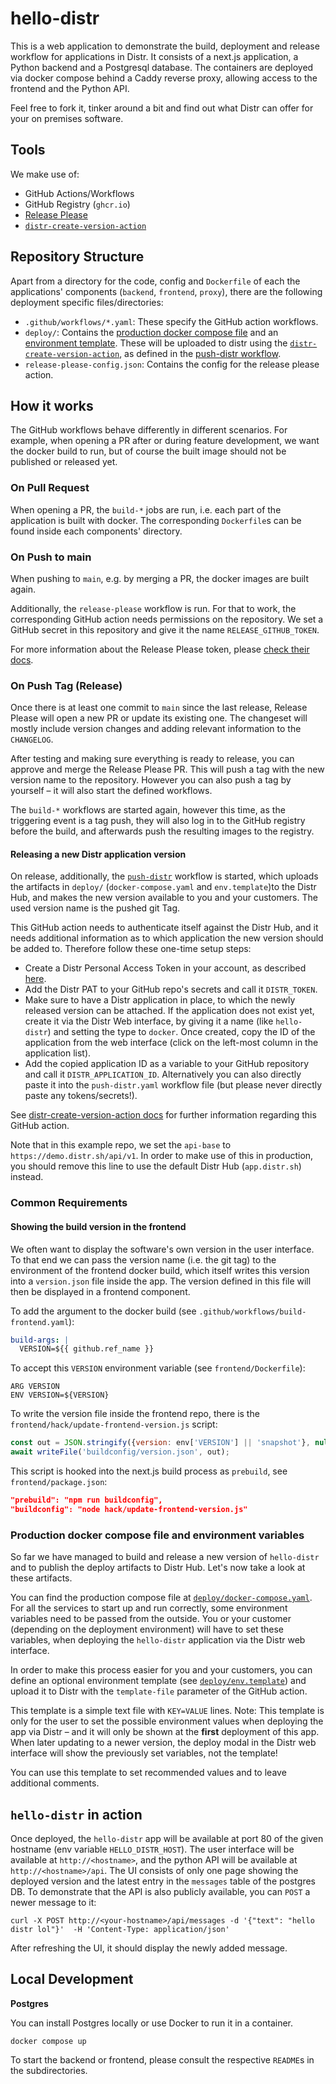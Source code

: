 # hello-distr

This is a web application to demonstrate the build, deployment and release workflow for applications in Distr.
It consists of a next.js application, a Python backend and a Postgresql database. 
The containers are deployed via docker compose behind a Caddy reverse proxy, allowing access to the frontend and the
Python API.

Feel free to fork it, tinker around a bit and find out what Distr can offer for your on premises software. 

## Tools

We make use of: 
* GitHub Actions/Workflows
* GitHub Registry (`ghcr.io`)
* [Release Please](https://github.com/googleapis/release-please-action)
* [`distr-create-version-action`](https://github.com/glasskube/distr-create-version-action)

## Repository Structure

Apart from a directory for the code, config and `Dockerfile` of each the applications' components (`backend`, `frontend`, `proxy`), 
there are the following deployment specific files/directories:

* `.github/workflows/*.yaml`: These specify the GitHub action workflows.
* `deploy/`: Contains the [production docker compose file](deploy/docker-compose.yaml) and an [environment template](deploy/env.template). 
These will be uploaded to distr using the [`distr-create-version-action`](https://github.com/glasskube/distr-create-version-action), 
as defined in the [push-distr workflow](.github/workflows/push-distr.yaml).
* `release-please-config.json`: Contains the config for the release please action.

## How it works

The GitHub workflows behave differently in different scenarios. For example, when opening a PR after or during feature development, 
we want the docker build to run, but of course the built image should not be published or released yet.

### On Pull Request

When opening a PR, the `build-*` jobs are run, i.e. each part of the application is built with docker. The corresponding
`Dockerfile`s can be found inside each components' directory.

### On Push to main

When pushing to `main`, e.g. by merging a PR, the docker images are built again.

Additionally, the `release-please` workflow is run. For that to work, the corresponding GitHub action needs permissions on the repository.
We set a GitHub secret in this repository and give it the name `RELEASE_GITHUB_TOKEN`. 

For more information about the Release Please token, please [check their docs](https://github.com/googleapis/release-please-action?tab=readme-ov-file#github-credentials).

### On Push Tag (Release)

Once there is at least one commit to `main` since the last release, Release Please will open a new PR or update its existing one.
The changeset will mostly include version changes and adding relevant information to the `CHANGELOG`.

After testing and making sure everything is ready to release, you can approve and merge the Release Please PR. This will
push a tag with the new version name to the repository.
However you can also push a tag by yourself – it will also start the defined workflows. 

The `build-*` workflows are started again, however this time, as the triggering event is a tag push, they will also log in to
the GitHub registry before the build, and afterwards push the resulting images to the registry.

#### Releasing a new Distr application version 

On release, additionally, the [`push-distr`](.github/workflows/push-distr.yaml) workflow is started, 
which uploads the artifacts in `deploy/` (`docker-compose.yaml` and `env.template`)to the Distr Hub, 
and makes the new version available to you and your customers. The used version name is the pushed git Tag. 

This GitHub action needs to authenticate itself against the Distr Hub, and it needs additional information as to which application the new
version should be added to. Therefore follow these one-time setup steps: 
* Create a Distr Personal Access Token in your account, as described [here](https://distr.sh/docs/integrations/personal-access-token/). 
* Add the Distr PAT to your GitHub repo's secrets and call it `DISTR_TOKEN`. 
* Make sure to have a Distr application in place, to which the newly released version can be attached. If the application does not exist yet,
create it via the Distr Web interface, by giving it a name (like `hello-distr`) and setting the type to `docker`. 
Once created, copy the ID of the application from the web interface (click on the left-most column in the application list).
* Add the copied application ID as a variable to your GitHub repository and call it `DISTR_APPLICATION_ID`. Alternatively you can also 
directly paste it into the `push-distr.yaml` workflow file (but please never directly paste any tokens/secrets!). 

See [distr-create-version-action docs](https://github.com/glasskube/distr-create-version-action/blob/main/README.md#usage) for further information regarding
this GitHub action. 

Note that in this example repo, we set the `api-base` to `https://demo.distr.sh/api/v1`. In order to make use of this in production, 
you should remove this line to use the default Distr Hub (`app.distr.sh`) instead. 

### Common Requirements

#### Showing the build version in the frontend

We often want to display the software's own version in the user interface. 
To that end we can pass the version name (i.e. the git tag) to the environment of the frontend docker build, which itself
writes this version into a `version.json` file inside the app. The version defined in this file will then be displayed in a 
frontend component. 

To add the argument to the docker build (see `.github/workflows/build-frontend.yaml`):
```yaml
build-args: |
  VERSION=${{ github.ref_name }}
```

To accept this `VERSION` environment variable (see `frontend/Dockerfile`):
```
ARG VERSION
ENV VERSION=${VERSION}
```

To write the version file inside the frontend repo, there is the `frontend/hack/update-frontend-version.js` script:
```javascript
const out = JSON.stringify({version: env['VERSION'] || 'snapshot'}, null, 2)
await writeFile('buildconfig/version.json', out);
```

This script is hooked into the next.js build process as `prebuild`, see `frontend/package.json`:
```json
"prebuild": "npm run buildconfig",
"buildconfig": "node hack/update-frontend-version.js"
```

### Production docker compose file and environment variables

So far we have managed to build and release a new version of `hello-distr` and to publish the deploy artifacts to Distr Hub.
Let's now take a look at these artifacts.

You can find the production compose file at [`deploy/docker-compose.yaml`](deploy/docker-compose.yaml). For all the services to start up and run correctly,
some environment variables need to be passed from the outside. You or your customer (depending on the deployment environment)
will have to set these variables, when deploying the `hello-distr` application via the Distr web interface. 

In order to make this process easier for you and your customers, you can define an optional environment template 
(see [`deploy/env.template`](deploy/env.template)) and upload it to Distr with the `template-file` parameter of the GitHub action. 

This template is a simple text file with `KEY=VALUE` lines. Note: This template is only for the user to set the possible environment
values when deploying the app via Distr – and it will only be shown at the **first** deployment of this app. When later updating
to a newer version, the deploy modal in the Distr web interface will show the previously set variables, not the template!

You can use this template to set recommended values and to leave additional comments. 

## `hello-distr` in action

Once deployed, the `hello-distr` app will be available at port 80 of the given hostname (env variable `HELLO_DISTR_HOST`).
The user interface will be available at `http://<hostname>`, and the python API will be available at `http://<hostname>/api`. 
The UI consists of only one page showing the deployed version and the latest entry in the `messages` table of the postgres DB. 
To demonstrate that the API is also publicly available, you can `POST` a newer message to it:

```shell
curl -X POST http://<your-hostname>/api/messages -d '{"text": "hello distr lol"}'  -H 'Content-Type: application/json'
```

After refreshing the UI, it should display the newly added message. 

## Local Development

**Postgres**

You can install Postgres locally or use Docker to run it in a container.

```shell
docker compose up
```

To start the backend or frontend, please consult the respective `README`s in the subdirectories. 
